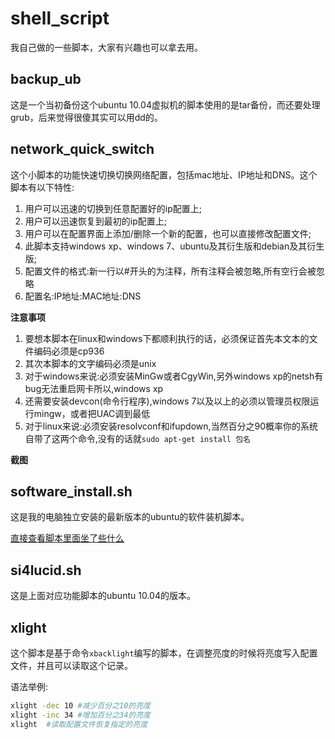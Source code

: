 # shell_script

我自己做的一些脚本，大家有兴趣也可以拿去用。

## backup_ub

这是一个当初备份这个ubuntu 10.04虚拟机的脚本使用的是tar备份，而还要处理grub，后来觉得很傻其实可以用dd的。

## network_quick_switch

这个小脚本的功能快速切换切换网络配置，包括mac地址、IP地址和DNS。这个脚本有以下特性:

1. 用户可以迅速的切换到任意配置好的ip配置上;
2. 用户可以迅速恢复到最初的ip配置上;
3. 用户可以在配置界面上添加/删除一个新的配置，也可以直接修改配置文件;
4. 此脚本支持windows xp、windows 7、ubuntu及其衍生版和debian及其衍生版;
5. 配置文件的格式:新一行以#开头的为注释，所有注释会被忽略,所有空行会被忽略
6. 配置名:IP地址:MAC地址:DNS

**注意事项** 

1. 要想本脚本在linux和windows下都顺利执行的话，必须保证首先本文本的文件编码必须是cp936
2. 其次本脚本的文字编码必须是unix
3. 对于windows来说:必须安装MinGw或者CgyWin,另外windows xp的netsh有bug无法重启网卡所以,windows xp
4. 还需要安装devcon(命令行程序),windows 7以及以上的必须以管理员权限运行mingw，或者把UAC调到最低
5. 对于linux来说:必须安装resolvconf和ifupdown,当然百分之90概率你的系统自带了这两个命令,没有的话就`sudo apt-get install 包名`

**截图** 



## software_install.sh

这是我的电脑独立安装的最新版本的ubuntu的软件装机脚本。

[直接查看脚本里面坐了些什么](software_install.sh)

## si4lucid.sh

这是上面对应功能脚本的ubuntu 10.04的版本。

## xlight

这个脚本是基于命令`xbacklight`编写的脚本，在调整亮度的时候将亮度写入配置文件，并且可以读取这个记录。

语法举例:

```bash
xlight -dec 10 #减少百分之10的亮度
xlight -inc 34 #增加百分之34的亮度
xlight  #读取配置文件恢复指定的亮度
```


